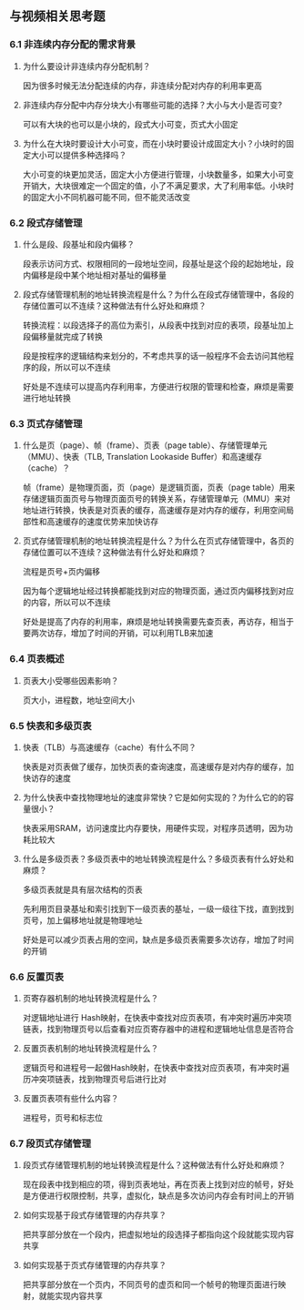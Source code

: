 ## 与视频相关思考题

### 6.1	非连续内存分配的需求背景

1. 为什么要设计非连续内存分配机制？

   因为很多时候无法分配连续的内存，非连续分配对内存的利用率更高

2. 非连续内存分配中内存分块大小有哪些可能的选择？大小与大小是否可变?

   可以有大块的也可以是小块的，段式大小可变，页式大小固定

3. 为什么在大块时要设计大小可变，而在小块时要设计成固定大小？小块时的固定大小可以提供多种选择吗？

   大小可变的块更加灵活，固定大小方便进行管理，小块数量多，如果大小可变开销大，大块很难定一个固定的值，小了不满足要求，大了利用率低。小块时的固定大小不同机器可能不同，但不能灵活改变

### 6.2	段式存储管理

1. 什么是段、段基址和段内偏移？

   段表示访问方式、权限相同的一段地址空间，段基址是这个段的起始地址，段内偏移是段中某个地址相对基址的偏移量

2. 段式存储管理机制的地址转换流程是什么？为什么在段式存储管理中，各段的存储位置可以不连续？这种做法有什么好处和麻烦？

   转换流程：以段选择子的高位为索引，从段表中找到对应的表项，段基址加上段偏移量就完成了转换

   段是按程序的逻辑结构来划分的，不考虑共享的话一般程序不会去访问其他程序的段，所以可以不连续

   好处是不连续可以提高内存利用率，方便进行权限的管理和检查，麻烦是需要进行地址转换

### 6.3	页式存储管理

1. 什么是页（page）、帧（frame）、页表（page table）、存储管理单元（MMU）、快表（TLB, Translation Lookaside Buffer）和高速缓存（cache）？

   帧（frame）是物理页面，页（page）是逻辑页面，页表（page table）用来存储逻辑页面页号与物理页面页号的转换关系，存储管理单元（MMU）来对地址进行转换，快表是对页表的缓存，高速缓存是对内存的缓存，利用空间局部性和高速缓存的速度优势来加快访存

2. 页式存储管理机制的地址转换流程是什么？为什么在页式存储管理中，各页的存储位置可以不连续？这种做法有什么好处和麻烦？

   流程是页号+页内偏移

   因为每个逻辑地址经过转换都能找到对应的物理页面，通过页内偏移找到对应的内容，所以可以不连续

   好处是提高了内存的利用率，麻烦是地址转换需要先查页表，再访存，相当于要两次访存，增加了时间的开销，可以利用TLB来加速

### 6.4	页表概述

1. 页表大小受哪些因素影响？

   页大小，进程数，地址空间大小

### 6.5	快表和多级页表

1. 快表（TLB）与高速缓存（cache）有什么不同？

   快表是对页表做了缓存，加快页表的查询速度，高速缓存是对内存的缓存，加快访存的速度

2. 为什么快表中查找物理地址的速度非常快？它是如何实现的？为什么它的的容量很小？

   快表采用SRAM，访问速度比内存要快，用硬件实现，对程序员透明，因为功耗比较大

3. 什么是多级页表？多级页表中的地址转换流程是什么？多级页表有什么好处和麻烦？

   多级页表就是具有层次结构的页表

   先利用页目录基址和索引找到下一级页表的基址，一级一级往下找，直到找到页号，加上偏移地址就是物理地址

   好处是可以减少页表占用的空间，缺点是多级页表需要多次访存，增加了时间的开销

### 6.6	反置页表

1. 页寄存器机制的地址转换流程是什么？

   对逻辑地址进行 Hash映射，在快表中查找对应页表项，有冲突时遍历冲突项链表，找到物理页号以后查看对应页寄存器中的进程和逻辑地址信息是否符合

2. 反置页表机制的地址转换流程是什么？

   逻辑页号和进程号一起做Hash映射，在快表中查找对应页表项，有冲突时遍历冲突项链表，找到物理页号后进行比对

3. 反置页表项有些什么内容？

   进程号，页号和标志位

### 6.7	段页式存储管理

1. 段页式存储管理机制的地址转换流程是什么？这种做法有什么好处和麻烦？

   现在段表中找到相应的项，得到页表地址，再在页表上找到对应的帧号，好处是方便进行权限控制，共享，虚拟化，缺点是多次访问内存会有时间上的开销

2. 如何实现基于段式存储管理的内存共享？

   把共享部分放在一个段内，把虚拟地址的段选择子都指向这个段就能实现内容共享

3. 如何实现基于页式存储管理的内存共享？

   把共享部分放在一个页内，不同页号的虚页和同一个帧号的物理页面进行映射，就能实现内容共享